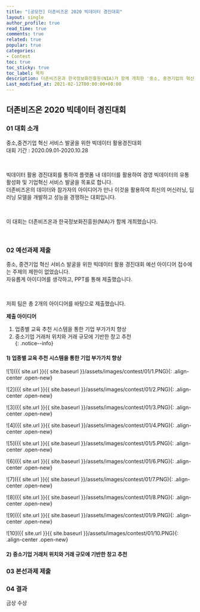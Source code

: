 ```yaml
---
title: "[공모전] 더존비즈온 2020 빅데이터 경진대회"
layout: single
author_profile: true
read_time: true
comments: true
related: true
popular: true
categories:
- Contest
toc: true
toc_sticky: true
toc_label: 목차
description: 더존비즈온과 한국정보화진흥원(NIA)가 함께 개최한 '중소, 중견기업의 혁신 서비스 발굴을 위한 빅데이터 활용 경진대회'에 참여했던 기록
Last_modified_at: 2021-02-12T00:00:00+08:00
---
```


## 더존비즈온 2020 빅데이터 경진대회

### 01 대회 소개
중소,중견기업 혁신 서비스 발굴을 위한 빅데이터 활용경진대회<br>
대회 기간 : 2020.09.01-2020.10.28<br>

<br>

빅데이터 활용 경진대회를 통하여 플랫폼 내 데이터를 활용하여 경영 빅데이터의 유통 활성화 및 기업혁신 서비스 발굴을 목표로 합니다.<br>
더존비즈온의 데이터와 참가자의 아이디어가 만나 이것을 활용하여 최신의 머신러닝, 딥러닝 모델을 개발하고 성능을 경쟁하는 대회입니다.<br>


<br>

이 대회는 더존비즈온과 한국정보화진흥원(NIA)가 함께 개최했습니다.<br>

<br>

### 02 예선과제 제출
중소, 중견기업 혁신 서비스 발굴을 위한 빅데이터 활용 경진대회 예선 아이디어 접수에는 주제의 제한이 없었습니다.<br>
자유롭게 아이디어를 생각하고, PPT를 통해 제출했습니다.<br>

<br>

저희 팀은 총 2개의 아이디어를 바탕으로 제출했습니다.<br>

**제출 아이디어**
1. 업종별 교육 추천 시스템을 통한 기업 부가가치 향상<br>
2. 중소기업 거래처 위치와 거래 규모에 기반한 창고 추천<br>
{: .notice--info}

#### 1) 업종별 교육 추천 시스템을 통한 기업 부가가치 향상

![1]({{ site.url }}{{ site.baseurl }}/assets/images/contest/01/1.PNG){: .align-center .open-new} 

![2]({{ site.url }}{{ site.baseurl }}/assets/images/contest/01/2.PNG){: .align-center .open-new} 

![3]({{ site.url }}{{ site.baseurl }}/assets/images/contest/01/3.PNG){: .align-center .open-new} 

![4]({{ site.url }}{{ site.baseurl }}/assets/images/contest/01/4.PNG){: .align-center .open-new} 

![5]({{ site.url }}{{ site.baseurl }}/assets/images/contest/01/5.PNG){: .align-center .open-new} 

![6]({{ site.url }}{{ site.baseurl }}/assets/images/contest/01/6.PNG){: .align-center .open-new} 

![7]({{ site.url }}{{ site.baseurl }}/assets/images/contest/01/7.PNG){: .align-center .open-new} 

![8]({{ site.url }}{{ site.baseurl }}/assets/images/contest/01/8.PNG){: .align-center .open-new} 

![9]({{ site.url }}{{ site.baseurl }}/assets/images/contest/01/9.PNG){: .align-center .open-new} 

![10]({{ site.url }}{{ site.baseurl }}/assets/images/contest/01/10.PNG){: .align-center .open-new} 

#### 2) 중소기업 거래처 위치와 거래 규모에 기반한 창고 추천



### 03 본선과제 제출


### 04 결과
금상 수상



